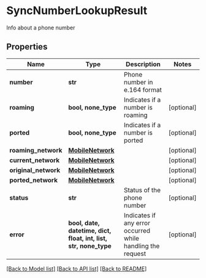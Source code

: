 # SyncNumberLookupResult

Info about a phone number
## Properties
Name | Type | Description | Notes
------------ | ------------- | ------------- | -------------
**number** | **str** | Phone number in e.164 format | 
**roaming** | **bool, none_type** | Indicates if a number is roaming | [optional] 
**ported** | **bool, none_type** | Indicates if a number is ported | [optional] 
**roaming_network** | [**MobileNetwork**](MobileNetwork.md) |  | [optional] 
**current_network** | [**MobileNetwork**](MobileNetwork.md) |  | [optional] 
**original_network** | [**MobileNetwork**](MobileNetwork.md) |  | [optional] 
**ported_network** | [**MobileNetwork**](MobileNetwork.md) |  | [optional] 
**status** | **str** | Status of the phone number | [optional] 
**error** | **bool, date, datetime, dict, float, int, list, str, none_type** | Indicates if any error occurred while handling the request | [optional] 

[[Back to Model list]](../README.md#documentation-for-models) [[Back to API list]](../README.md#documentation-for-api-endpoints) [[Back to README]](../README.md)


